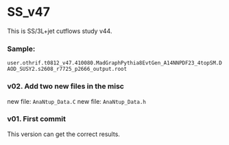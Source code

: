 # SS_v47
This is SS/3L+jet cutflows study v44.

### Sample:
`user.othrif.t0812_v47.410080.MadGraphPythia8EvtGen_A14NNPDF23_4topSM.DAOD_SUSY2.s2608_r7725_p2666_output.root`


### v02. Add two new files in the misc
new file:   `AnaNtup_Data.C`
new file:   `AnaNtup_Data.h`


### v01. First commit
This version can get the correct results.
